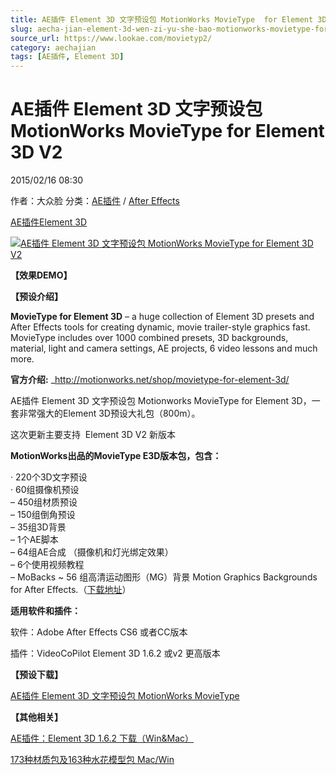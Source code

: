 ```yaml
---
title: AE插件 Element 3D 文字预设包 MotionWorks MovieType  for Element 3D V2
slug: aecha-jian-element-3d-wen-zi-yu-she-bao-motionworks-movietype-for-element-3d-v2
source_url: https://www.lookae.com/movietyp2/
category: aechajian
tags: [AE插件, Element 3D]
---
```

# AE插件 Element 3D 文字预设包 MotionWorks MovieType for Element 3D V2

2015/02/16 08:30

作者：大众脸
分类：[AE插件](https://www.lookae.com/after-effects/aechajian/) / [After Effects](https://www.lookae.com/after-effects/)

[AE插件](https://www.lookae.com/tag/ae%e6%8f%92%e4%bb%b6/)[Element 3D](https://www.lookae.com/tag/element-3d/)

[![AE插件 Element 3D 文字预设包 MotionWorks MovieType  for Element 3D V2](https://www.lookae.com/wp-content/uploads/2014/06/MotionWorks-MovieType.jpg "AE插件 Element 3D 文字预设包 MotionWorks MovieType  for Element 3D V2-LookAE.com")](https://www.lookae.com/wp-content/uploads/2014/06/MotionWorks-MovieType.jpg)

**【效果DEMO】**

**【预设介绍】**

**MovieType for Element 3D** – a huge collection of Element 3D presets and After Effects tools for creating dynamic, movie trailer-style graphics fast. MovieType includes over 1000 combined presets, 3D backgrounds, material, light and camera settings, AE projects, 6 video lessons and much more.

**官方介绍:** \_http://motionworks.net/shop/movietype-for-element-3d/

AE插件 Element 3D 文字预设包 Motionworks MovieType for Element 3D，一套非常强大的Element 3D预设大礼包（800m）。

这次更新主要支持  Element 3D V2 新版本

**MotionWorks出品的MovieType E3D版本包，包含：**

· 220个3D文字预设  
· 60组摄像机预设  
– 450组材质预设  
– 150组倒角预设  
– 35组3D背景  
– 1个AE脚本  
– 64组AE合成 （摄像机和灯光绑定效果）  
– 6个使用视频教程  
– MoBacks ~ 56 组高清运动图形（MG）背景 Motion Graphics Backgrounds for After Effects.（[下载地址](https://www.lookae.com/motionworksmovietype/)）

**适用软件和插件：**

软件：Adobe After Effects CS6 或者CC版本

插件：VideoCoPilot Element 3D 1.6.2 或v2 更高版本

**【预设下载】**

[AE插件 Element 3D 文字预设包 MotionWorks MovieType](https://www.400gb.com/file/84680646)

**【其他相关】**

[AE插件：Element 3D 1.6.2 下载（Win&Mac）](https://www.lookae.com/e3d-162/)

[173种材质包及163种水花模型包 Mac/Win](https://item.taobao.com/item.htm?spm=a1z10.3.w4002-2793086484.61.Ap0rme&id=19341174489)

